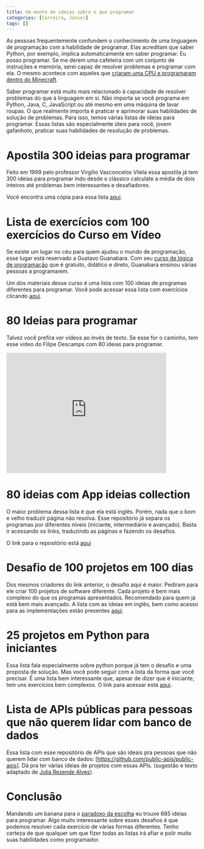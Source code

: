 ```yaml
---
title: Um monte de ideias sobre o que programar
categories: [Carreira, Júnior]
tags: []
---
```


As pessoas frequentemente confundem o conhecimento de uma linguagem de programação com a habilidade de programar. Elas acreditam que saber Python, por exemplo, implica automaticamente em saber programar. Eu posso programar. Se me derem uma cafeteira com um conjunto de instruções e memória, serei capaz de resolver problemas e programar com ela. O mesmo acontece com aqueles que [criaram uma CPU e programaram dentro do Minecraft](https://sergioprado.org/construindo-computadores-com-minecraft/).

Saber programar está muito mais relacionado à capacidade de resolver problemas do que à linguagem em si. Não importa se você programa em Python, Java, C, JavaScript ou até mesmo em uma máquina de lavar roupas. O que realmente importa é praticar e aprimorar suas habilidades de solução de problemas. Para isso, temos várias listas de ideias para programar. Essas listas são especialmente úteis para você, jovem gafanhoto, praticar suas habilidades de resolução de problemas.

# Apostila 300 ideias para programar

Feito em 1999 pelo professor Virgílio Vasconcelos Vilela essa apostila já tem 300 ideias para programar indo desde o clássico calculate a média de dois inteiros até problemas bem interessantes e desafiadores. 

Você encontra uma cópia para essa lista [aqui](/assets/300ideias.pdf).

# Lista de exercícios com 100 exercícios do Curso em Vídeo

Se existe um lugar no céu para quem ajudou o mundo de programação, esse lugar está reservado a Gustavo Guanabara. Com seu [curso de lógica de programação](https://www.cursoemvideo.com/curso/curso-de-algoritmo/) que é gratuito, didático e direto, Guanabara ensinou várias pessoas a programarem. 

Um dos materiais desse curso é uma lista com 100 ideias de programas diferentes para programar. Você pode acessar essa lista com exercícios clicando [aqui](https://www.cursoemvideo.com/wp-content/uploads/2019/08/exercicios-algoritmos.pdf).

# 80 Ideias para programar

Talvez você prefira ver vídeos ao invés de texto. Se esse for o caminho, tem esse vídeo do Filipe Descamps com 80 ideias para programar.

<iframe width="420" height="315" src="https://www.youtube.com/embed/H4CCPaYLTWg" frameborder="0"></iframe>

# 80 ideias com App ideias collection

O maior problema dessa lista é que ela está inglês. Porém, nada que o bom e velho traduzir página não resolva. 
Esse repositório já separa os programas por diferentes níveis (iniciante, intermediário e avançado). Basta ir acessando os links, traduzindo as páginas e fazendo os desafios. 

O link para o repositório está [aqui](https://github.com/florinpop17/app-ideas)

# Desafio de 100 projetos em 100 dias 

Dos mesmos criadores do link anterior, o desafio aqui é maior. Pediram para ele criar 100 projetos de software diferente. Cada projeto é bem mais complexo do que os programas apresentados. Recomendado para quem já está bem mais avançado. A lista com as ideias em inglês, bem como acesso para as implementações estão presentes [aqui](https://www.florin-pop.com/blog/2019/09/100-days-100-projects/).

# 25 projetos em Python para iniciantes
Essa lista fala especialmente sobre python porque já tem o desafio e uma proposta de solução. Mas você pode seguir com a lista da forma que você precisar.
É uma lista bem interessante que, apesar de dizer que é iniciante, tem uns exercícios bem complexos. O link para acessar está [aqui](https://www.freecodecamp.org/portuguese/news/25-projetos-em-python-para-iniciantes-ideias-faceis-para-comecar-a-programar-em-python).

# Lista de APIs públicas para pessoas que não querem lidar com banco de dados

Essa lista com esse repositório de APIs que são ideais pra pessoas que não querem lidar com banco de dados: [https://github.com/public-apis/public-apis].
Dá pra ter várias ideias de projetos com essas APIs. (sugestão e texto adaptado de [Julia Rezende Alves](https://www.linkedin.com/in/juliarezendealves/)).

# Conclusão

Mandando um banana para o [paradoxo da escolha](https://en.wikipedia.org/wiki/The_Paradox_of_Choice) eu trouxe 685 ideias para programar. Algo muito interessante sobre esses desafios é que podemos resolver cada exercício de várias formas diferentes. Tenho certeza de que qualquer um que fizer todas as listas irá afiar e polir muito suas habilidades como programador.